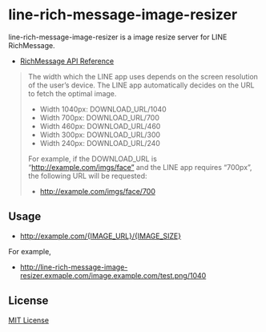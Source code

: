 # line-rich-message-image-resizer

line-rich-message-image-resizer is a image resize server for LINE RichMessage.

- [RichMessage API Reference](https://developers.line.me/bot-api/api-reference#sending_rich_content_message)

> The width which the LINE app uses depends on the screen resolution of the user’s device. The LINE app automatically decides on the URL to fetch the optimal image.
> 
> - Width 1040px: DOWNLOAD_URL/1040
> - Width 700px: DOWNLOAD_URL/700
> - Width 460px: DOWNLOAD_URL/460
> - Width 300px: DOWNLOAD_URL/300
> - Width 240px: DOWNLOAD_URL/240
> 
> For example, if the DOWNLOAD_URL is “http://example.com/imgs/face” and the LINE app requires “700px”, the following URL will be requested:
> 
> - http://example.com/imgs/face/700

## Usage

- http://example.com/{IMAGE_URL}/{IMAGE_SIZE}

For example,

- http://line-rich-message-image-resizer.exmaple.com/image.example.com/test.png/1040

## License

[MIT License](https://github.com/shunirr/line-rich-message-test/blob/master/LICENSE.txt)

